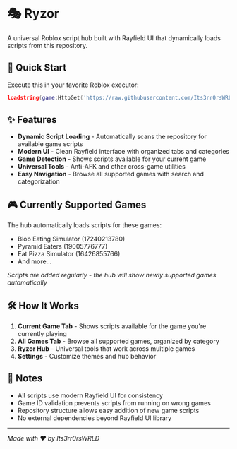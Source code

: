 # 🎭 Ryzor

A universal Roblox script hub built with Rayfield UI that dynamically loads scripts from this repository.

## 🚀 Quick Start

Execute this in your favorite Roblox executor:
```lua
loadstring(game:HttpGet('https://raw.githubusercontent.com/Its3rr0rsWRLD/Ryzor/main/source'))()
```

## ✨ Features

- **Dynamic Script Loading** - Automatically scans the repository for available game scripts
- **Modern UI** - Clean Rayfield interface with organized tabs and categories  
- **Game Detection** - Shows scripts available for your current game
- **Universal Tools** - Anti-AFK and other cross-game utilities
- **Easy Navigation** - Browse all supported games with search and categorization

## 🎮 Currently Supported Games

The hub automatically loads scripts for these games:
- Blob Eating Simulator (17240213780)
- Pyramid Eaters (19005776777) 
- Eat Pizza Simulator (16426855766)
- And more...

*Scripts are added regularly - the hub will show newly supported games automatically*

## 🛠️ How It Works

1. **Current Game Tab** - Shows scripts available for the game you're currently playing
2. **All Games Tab** - Browse all supported games, organized by category
3. **Ryzor Hub** - Universal tools that work across multiple games
4. **Settings** - Customize themes and hub behavior

## 📝 Notes

- All scripts use modern Rayfield UI for consistency
- Game ID validation prevents scripts from running on wrong games
- Repository structure allows easy addition of new game scripts
- No external dependencies beyond Rayfield UI library

---

*Made with ❤️ by Its3rr0rsWRLD*
